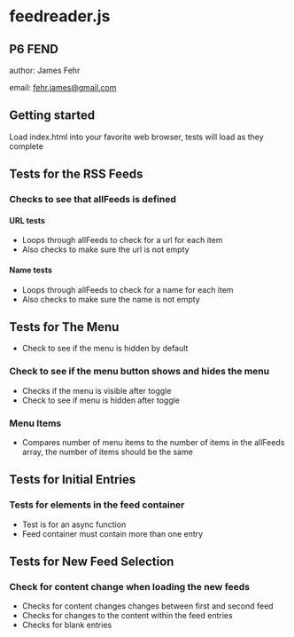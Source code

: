 # feedreader.js

## P6 FEND

author: James Fehr

email: fehr.james@gmail.com

## Getting started

Load index.html into your favorite web browser, tests
will load as they complete

## Tests for the RSS Feeds

### Checks to see that allFeeds is defined

#### URL tests

-   Loops through allFeeds to check for a url for each item
-   Also checks to make sure the url is not empty

#### Name tests

-   Loops through allFeeds to check for a name for each item
-   Also checks to make sure the name is not empty

## Tests for The Menu

-   Check to see if the menu is hidden by default

### Check to see if the menu button shows and hides the menu

-   Checks if the menu is visible after toggle
-   Check to see if menu is hidden after toggle

### Menu Items

-   Compares number of menu items to the number of items in the allFeeds array,
the number of items should be the same

## Tests for Initial Entries

### Tests for elements in the feed container

-   Test is for an async function
-   Feed container must contain more than one entry

## Tests for New Feed Selection

### Check for content change when loading the new feeds

-   Checks for content changes changes between first and second feed
-   Checks for changes to the content within the feed entries
-   Checks for blank entries
